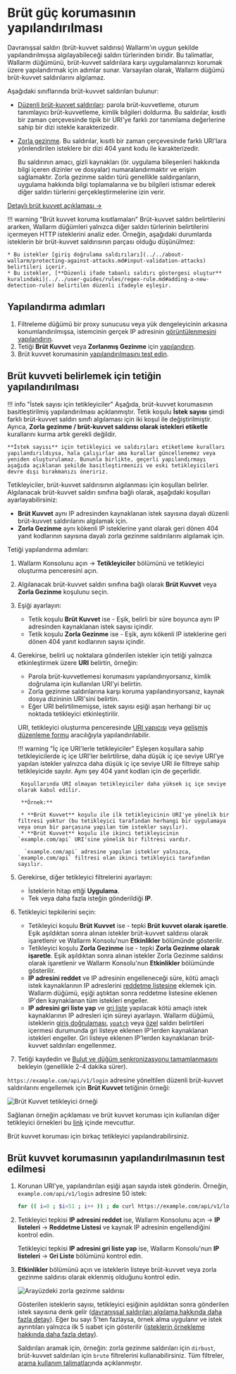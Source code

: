 # Brüt güç korumasının yapılandırılması

Davranışsal saldırı (brüt-kuvvet saldırısı) Wallarm'ın uygun şekilde yapılandırılmışsa algılayabileceği saldırı türlerinden biridir. Bu talimatlar, Wallarm düğümünü, brüt-kuvvet saldırılara karşı uygulamalarınızı korumak üzere yapılandırmak için adımlar sunar. Varsayılan olarak, Wallarm düğümü brüt-kuvvet saldırılarını algılamaz.

Aşağıdaki sınıflarında brüt-kuvvet saldırıları bulunur:

* [Düzenli brüt-kuvvet saldırıları](../../attacks-vulns-list.md#bruteforce-attack): parola brüt-kuvvetleme, oturum tanımlayıcı brüt-kuvvetleme, kimlik bilgileri doldurma. Bu saldırılar, kısıtlı bir zaman çerçevesinde tipik bir URI'ye farklı zor tanımlama değerlerine sahip bir dizi istekle karakterizedir.
* [Zorla gezinme](../../attacks-vulns-list.md#forced-browsing). Bu saldırılar, kısıtlı bir zaman çerçevesinde farklı URI'lara yönlendirilen isteklere bir dizi 404 yanıt kodu ile karakterizedir.
    
    Bu saldırının amacı, gizli kaynakları (ör. uygulama bileşenleri hakkında bilgi içeren dizinler ve dosyalar) numaralandırmaktır ve erişim sağlamaktır. Zorla gezinme saldırı türü genellikle saldırganların, uygulama hakkında bilgi toplamalarına ve bu bilgileri istismar ederek diğer saldırı türlerini gerçekleştirmelerine izin verir.

[Detaylı brüt kuvvet açıklaması →](../../about-wallarm/protecting-against-attacks.md#behavioral-attacks)

!!! warning "Brüt kuvvet koruma kısıtlamaları"
    Brüt-kuvvet saldırı belirtilerini ararken, Wallarm düğümleri yalnızca diğer saldırı türlerinin belirtilerini içermeyen HTTP isteklerini analiz eder. Örneğin, aşağıdaki durumlarda isteklerin bir brüt-kuvvet saldırısının parçası olduğu düşünülmez:

    * Bu istekler [giriş doğrulama saldırıları](../../about-wallarm/protecting-against-attacks.md#input-validation-attacks) belirtileri içerir.
    * Bu istekler, [**Düzenli ifade tabanlı saldırı göstergesi oluştur** kuralındaki](../../user-guides/rules/regex-rule.md#adding-a-new-detection-rule) belirtilen düzenli ifadeyle eşleşir.

## Yapılandırma adımları

1. Filtreleme düğümü bir proxy sunucusu veya yük dengeleyicinin arkasına konumlandırılmışsa, istemcinin gerçek IP adresinin [görüntülenmesini yapılandırın](../using-proxy-or-balancer-en.md).
1. Tetiği **Brüt Kuvvet** veya **Zorlanmış Gezinme** için [yapılandırın](#configuring-the-trigger-to-identify-brute-force).
1. Brüt kuvvet korumasinin [yapılandırılmasını test edin](#testing-the-configuration-of-brute-force-protection).

## Brüt kuvveti belirlemek için tetiğin yapılandırılması

!!! info "İstek sayısı için tetikleyiciler"
    Aşağıda, brüt-kuvvet korumasının basitleştirilmiş yapılandırılması açıklanmıştır. Tetik koşulu **İstek sayısı** şimdi farklı brüt-kuvvet saldırı sınıfı algılaması için iki koşul ile değiştirilmiştir. Ayrıca, **Zorla gezinme / brüt-kuvvet saldırısı olarak istekleri etiketle** kurallarını kurma artık gerekli değildir.
    
    **İstek sayısı** için tetikleyici ve saldırıları etiketleme kuralları yapılandırıldıysa, hala çalışırlar ama kurallar güncellenemez veya yeniden oluşturulamaz. Bununla birlikte, geçerli yapılandırmayı aşağıda açıklanan şekilde basitleştirmenizi ve eski tetikleyicileri devre dışı bırakmanızı öneririz.

Tetikleyiciler, brüt-kuvvet saldırısının algılanması için koşulları belirler. Algılanacak brüt-kuvvet saldırı sınıfına bağlı olarak, aşağıdaki koşulları ayarlayabilirsiniz:

* **Brüt Kuvvet** aynı IP adresinden kaynaklanan istek sayısına dayalı düzenli brüt-kuvvet saldırılarını algılamak için.
* **Zorla Gezinme** aynı kökenli IP isteklerine yanıt olarak geri dönen 404 yanıt kodlarının sayısına dayalı zorla gezinme saldırılarını algılamak için.

Tetiği yapılandırma adımları:

1. Wallarm Konsolunu açın → **Tetikleyiciler** bölümünü ve tetikleyici oluşturma penceresini açın.
2. Algılanacak brüt-kuvvet saldırı sınıfına bağlı olarak **Brüt Kuvvet** veya **Zorla Gezinme** koşulunu seçin.
3. Eşiği ayarlayın:
   
    * Tetik koşulu **Brüt Kuvvet** ise - Eşik, belirli bir süre boyunca aynı IP adresinden kaynaklanan istek sayısı içindir.
    * Tetik koşulu **Zorla Gezinme** ise - Eşik, aynı kökenli IP isteklerine geri dönen 404 yanıt kodlarının sayısı içindir.
4. Gerekirse, belirli uç noktalara gönderilen istekler için tetiği yalnızca etkinleştirmek üzere **URI** belirtin, örneğin:

    * Parola brüt-kuvvetlemesi korumasını yapılandırıyorsanız, kimlik doğrulama için kullanılan URI'yi belirtin.
    * Zorla gezinme saldırılarına karşı koruma yapılandırıyorsanız, kaynak dosya dizininin URI'sini belirtin.
    * Eğer URI belirtilmemişse, istek sayısı eşiği aşan herhangi bir uç noktada tetikleyici etkinleştirilir.

   URI, tetikleyici oluşturma penceresinde [URI yapıcısı](../../user-guides/rules/add-rule.md#uri-constructor) veya [gelişmiş düzenleme formu](../../user-guides/rules/add-rule.md#advanced-edit-form) aracılığıyla yapılandırılabilir.

    !!! warning "İç içe URI'lerle tetikleyiciler"
       Eşleşen koşullara sahip tetikleyicilerde iç içe URI'ler belirtilirse, daha düşük iç içe seviye URI'ye yapılan istekler yalnızca daha düşük iç içe seviye URI ile filtreye sahip tetikleyicide sayılır. Aynı şey 404 yanıt kodları için de geçerlidir.

        Koşullarında URI olmayan tetikleyiciler daha yüksek iç içe seviye olarak kabul edilir.

        **Örnek:**

        * **Brüt Kuvvet** koşulu ile ilk tetikleyicinin URI'ye yönelik bir filtresi yoktur (bu tetikleyici tarafından herhangi bir uygulamaya veya onun bir parçasına yapılan tüm istekler sayılır).
        * **Brüt Kuvvet** koşulu ile ikinci tetikleyicinin `example.com/api` URI'sine yönelik bir filtresi vardır.

         `example.com/api` adresine yapılan istekler yalnızca, `example.com/api` filtresi olan ikinci tetikleyici tarafından sayılır.
5. Gerekirse, diğer tetikleyici filtrelerini ayarlayın:
  
   * İsteklerin hitap ettği **Uygulama**.
   * Tek veya daha fazla isteğin gönderildiği **IP**.
6. Tetikleyici tepkilerini seçin:

    * Tetikleyici koşulu **Brüt Kuvvet** ise - tepki **Brüt kuvvet olarak işaretle**. Eşik aşıldıktan sonra alınan istekler brüt-kuvvet saldırısı olarak işaretlenir ve Wallarm Konsolu'nun **Etkinlikler** bölümünde gösterilir.
    * Tetikleyici koşulu **Zorla Gezinme** ise - tepki **Zorla Gezinme olarak işaretle**. Eşik aşıldıktan sonra alınan istekler Zorla Gezinme saldırısı olarak işaretlenir ve Wallarm Konsolu'nun **Etkinlikler** bölümünde gösterilir.
    * **IP adresini reddet** ve IP adresinin engelleneceği süre, kötü amaçlı istek kaynaklarının IP adreslerini [reddetme listesine](../../user-guides/ip-lists/denylist.md) eklemek için. Wallarm düğümü, eşiği aştıktan sonra reddetme listesine eklenen IP'den kaynaklanan tüm istekleri engeller.
    * **IP adresini gri liste yap** ve [gri liste](../../user-guides/ip-lists/graylist.md) yapılacak kötü amaçlı istek kaynaklarının IP adresleri için süreyi ayarlayın. Wallarm düğümü, isteklerin [giriş doğrulaması](../../about-wallarm/protecting-against-attacks.md#input-validation-attacks), [`vpatch`](../../user-guides/rules/vpatch-rule.md) veya [özel](../../user-guides/rules/regex-rule.md) saldırı belirtileri içermesi durumunda gri listeye eklenen IP'lerden kaynaklanan istekleri engeller. Gri listeye eklenen IP'lerden kaynaklanan brüt-kuvvet saldırıları engellenmez.
6. Tetiği kaydedin ve [Bulut ve düğüm senkronizasyonu tamamlanmasını](../configure-cloud-node-synchronization-en.md) bekleyin (genellikle 2-4 dakika sürer).

`https://example.com/api/v1/login` adresine yöneltilen düzenli brüt-kuvvet saldırılarını engellemek için **Brüt Kuvvet** tetiğinin örneği:

![Brüt Kuvvet tetikleyici örneği](../../images/user-guides/triggers/trigger-example6.png)

Sağlanan örneğin açıklaması ve brüt kuvvet koruması için kullanılan diğer tetikleyici örnekleri bu [link](../../user-guides/triggers/trigger-examples.md#mark-requests-as-a-bruteforce-attack-if-31-or-more-requests-are-sent-to-the-protected-resource) içinde mevcuttur.

Brüt kuvvet koruması için birkaç tetikleyici yapılandırabilirsiniz.

## Brüt kuvvet korumasının yapılandırılmasının test edilmesi

1. Korunan URI'ye, yapılandırılan eşiği aşan sayıda istek gönderin. Örneğin, `example.com/api/v1/login` adresine 50 istek:

   ```bash
   for (( i=0 ; $i<51 ; i++ )) ; do curl https://example.com/api/v1/login ; done
   ```
2. Tetikleyici tepkisi **IP adresini reddet** ise, Wallarm Konsolunu açın → **IP listeleri** → **Reddetme Listesi** ve kaynak IP adresinin engellendiğini kontrol edin.

   Tetikleyici tepkisi **IP adresini gri liste yap** ise, Wallarm Konsolu'nun **IP listeleri** → **Gri Liste** bölümünü kontrol edin.
3. **Etkinlikler** bölümünü açın ve isteklerin listeye brüt-kuvvet veya zorla gezinme saldırısı olarak eklenmiş olduğunu kontrol edin.

   ![Arayüzdeki zorla gezinme saldırısı](../../images/user-guides/events/dirbust-attack.png)

   Gösterilen isteklerin sayısı, tetikleyici eşiğinin aşıldıktan sonra gönderilen istek sayısına denk gelir ([davranışsal saldırıları algılama hakkında daha fazla detay](../../about-wallarm/protecting-against-attacks.md#behavioral-attacks)). Eğer bu sayı 5'ten fazlaysa, örnek alma uygulanır ve istek ayrıntıları yalnızca ilk 5 isabet için gösterilir ([isteklerin örnekleme hakkında daha fazla detay](../../user-guides/events/analyze-attack.md#sampling-of-hits)).

   Saldırıları aramak için, örneğin: zorla gezinme saldırıları için `dirbust`, brüt-kuvvet saldırıları için `brute` filtrelerini kullanabilirsiniz. Tüm filtreler, [arama kullanım talimatları](../../user-guides/search-and-filters/use-search.md)nda açıklanmıştır.